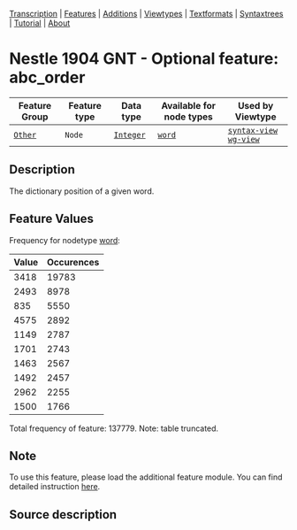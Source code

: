 <a name="start"></a>
<div class="hidden-content"><a href="../transcription.md">Transcription</a> | <a href="../features/README.md#start">Features</a> | <a href="README.md">Additions</a> | <a href="../viewtypes.md#start">Viewtypes</a> | <a href="../textformats.md#start">Textformats</a> |  <a href="../syntaxtrees.md#start">Syntaxtrees</a> | <a href="../tutorial/README.md#start">Tutorial</a>  | <a href="../about.md#start">About</a></div>

# Nestle 1904 GNT - Optional feature: abc_order

Feature Group | Feature type |Data type |Available for node types | Used by Viewtype 
---|---|---|---|---
[`Other`](featuresbyfeaturegroup.md#other)|`Node`|[`Integer`](featuresbydatatype.md#integer)| [`word`](featuresbynodetype.md#word) |[`syntax-view`](../syntax-view.md#start) [`wg-view`](../wg-view.md#start) 

## Description

The dictionary position of a given word.

## Feature Values

Frequency for nodetype [word](featuresbynodetype.md#word):

Value|Occurences
---|---
3418|19783
2493|8978
835|5550
4575|2892
1149|2787
1701|2743
1463|2567
1492|2457
2962|2255
1500|1766

Total frequency of feature: 137779. Note: table truncated.

## Note

To use this feature, please load the additional feature module. You can find detailed instruction  [here](README.md#adding-the-features).

## Source description
